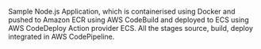Sample Node.js Application, which is containerised using Docker and pushed to Amazon ECR using AWS CodeBuild and deployed to ECS using AWS CodeDeploy Action provider ECS.
All the stages source, build, deploy integrated in AWS CodePipeline.
